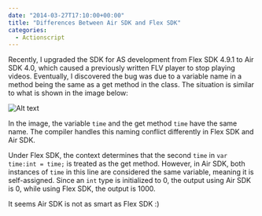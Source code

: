 ```yaml
---
date: "2014-03-27T17:10:00+00:00"
title: "Differences Between Air SDK and Flex SDK"
categories:
  - Actionscript
---
```


Recently, I upgraded the SDK for AS development from Flex SDK 4.9.1 to Air SDK 4.0, which caused a previously written FLV player to stop playing videos. Eventually, I discovered the bug was due to a variable name in a method being the same as a get method in the class. The situation is similar to what is shown in the image below:

![Alt text](/images/air-and-flex-sdk.png)

In the image, the variable `time` and the get method `time` have the same name. The compiler handles this naming conflict differently in Flex SDK and Air SDK.

Under Flex SDK, the context determines that the second `time` in `var time:int = time;` is treated as the get method. However, in Air SDK, both instances of `time` in this line are considered the same variable, meaning it is self-assigned. Since an `int` type is initialized to 0, the output using Air SDK is 0, while using Flex SDK, the output is 1000.

It seems Air SDK is not as smart as Flex SDK :)
